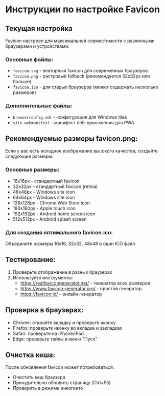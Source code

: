 # Инструкции по настройке Favicon

## Текущая настройка

Favicon настроен для максимальной совместимости с различными браузерами и устройствами:

### Основные файлы:
- `favicon.svg` - векторный favicon для современных браузеров
- `favicon.png` - растровый fallback (рекомендуется 32x32px или больше)
- `favicon.ico` - для старых браузеров (может содержать несколько размеров)

### Дополнительные файлы:
- `browserconfig.xml` - конфигурация для Windows tiles
- `site.webmanifest` - манифест веб-приложения для PWA

## Рекомендуемые размеры favicon.png:

Если у вас есть исходное изображение высокого качества, создайте следующие размеры:

### Основные размеры:
- 16x16px - стандартный favicon
- 32x32px - стандартный favicon (retina)
- 48x48px - Windows site icon
- 64x64px - Windows site icon
- 128x128px - Chrome Web Store icon
- 180x180px - Apple touch icon
- 192x192px - Android home screen icon
- 512x512px - Android splash screen

### Для создания оптимального favicon.ico:
Объедините размеры 16x16, 32x32, 48x48 в один ICO файл

## Тестирование:

1. Проверьте отображение в разных браузерах
2. Используйте инструменты:
   - https://realfavicongenerator.net/ - генератор всех размеров
   - https://www.favicon-generator.org/ - простой генератор
   - https://favicon.io/ - онлайн генератор

## Проверка в браузерах:

- Chrome: откройте вкладку и проверьте иконку
- Firefox: проверьте иконку во вкладке и закладках
- Safari: проверьте на iPhone/iPad
- Edge: проверьте тайлы в меню "Пуск"

## Очистка кеша:

После обновления favicon может потребоваться:
- Очистить кеш браузера
- Принудительно обновить страницу (Ctrl+F5)
- Проверить в режиме инкогнито
